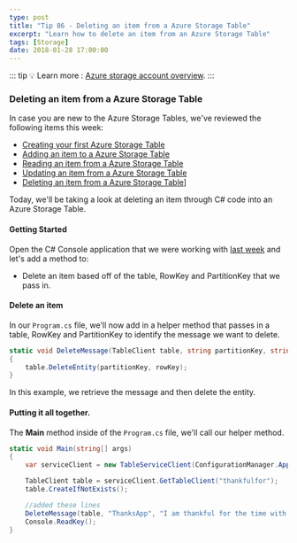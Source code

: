 ```yaml
---
type: post
title: "Tip 86 - Deleting an item from a Azure Storage Table"
excerpt: "Learn how to delete an item from an Azure Storage Table"
tags: [Storage]
date: 2018-01-28 17:00:00
---
```


::: tip
:bulb: Learn more : [Azure storage account overview](https://docs.microsoft.com/azure/storage/common/storage-account-overview?WT.mc_id=docs-azuredevtips).
:::

### Deleting an item from a Azure Storage Table

In case you are new to the Azure Storage Tables, we've reviewed the following items this week:

* [Creating your first Azure Storage Table](https://microsoft.github.io/AzureTipsAndTricks/blog/tip82.html)
* [Adding an item to a Azure Storage Table](https://microsoft.github.io/AzureTipsAndTricks/blog/tip83.html)
* [Reading an item from a Azure Storage Table](https://microsoft.github.io/AzureTipsAndTricks/blog/tip84.html)
* [Updating an item from a Azure Storage Table](https://microsoft.github.io/AzureTipsAndTricks/blog/tip85.html)
* [Deleting an item from a Azure Storage Table](https://microsoft.github.io/AzureTipsAndTricks/blog/tip86.html)]

Today, we'll be taking a look at deleting an item through C# code into an Azure Storage Table.

#### Getting Started

Open the C# Console application that we were working with [last week](https://microsoft.github.io/AzureTipsAndTricks/blog/tip85.html) and let's add a method to:

* Delete an item based off of the table, RowKey and PartitionKey that we pass in.

#### Delete an item

In our `Program.cs` file, we'll now add in a helper method that passes in a table, RowKey and PartitionKey to identify the message we want to delete.


```csharp
static void DeleteMessage(TableClient table, string partitionKey, string rowKey)
{
    table.DeleteEntity(partitionKey, rowKey);
}
```

In this example, we retrieve the message and then delete the entity.

#### Putting it all together.

The **Main** method inside of the `Program.cs` file, we'll call our helper method.

```csharp
static void Main(string[] args)
{
    var serviceClient = new TableServiceClient(ConfigurationManager.AppSettings["StorageConnection"]);

    TableClient table = serviceClient.GetTableClient("thankfulfor");
    table.CreateIfNotExists();

    //added these lines
    DeleteMessage(table, "ThanksApp", "I am thankful for the time with my family");
    Console.ReadKey();
}
```
